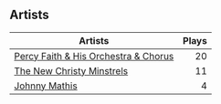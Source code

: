 ## Artists
Artists | Plays 
----- | -----: 
[Percy Faith & His Orchestra & Chorus](/artists/percy-faith-his-orchestra-chorus-30066836) | 20
[The New Christy Minstrels](/artists/the-new-christy-minstrels-123049) | 11
[Johnny Mathis](/artists/johnny-mathis-14581) | 4

